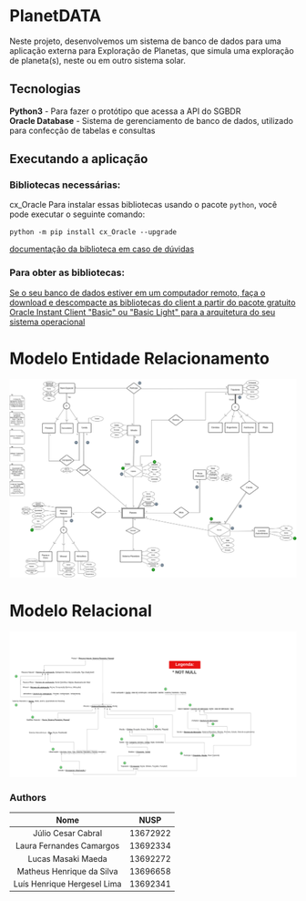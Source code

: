 # PlanetDATA 
Neste projeto, desenvolvemos um sistema de banco de dados para uma aplicação externa para Exploração de Planetas, que simula uma exploração de planeta(s), neste ou em outro sistema solar.


## Tecnologias 
**Python3** - Para fazer o protótipo que acessa a API do SGBDR<br>
**Oracle Database** - Sistema de gerenciamento de banco de dados, utilizado para confecção de tabelas e consultas

## Executando a aplicação
### Bibliotecas necessárias:
cx_Oracle
Para instalar essas bibliotecas usando o pacote `python`, você pode executar o seguinte comando:

```
python -m pip install cx_Oracle --upgrade
```
[documentação da biblioteca em caso de dúvidas](https://cx-oracle.readthedocs.io/en/latest/user_guide/installation.html)

### Para obter as bibliotecas:

[Se o seu banco de dados estiver em um computador remoto, faça o download e descompacte as bibliotecas do client a partir do pacote gratuito Oracle Instant Client "Basic" ou "Basic Light" para a arquitetura do seu sistema operacional](https://www.oracle.com/database/technologies/instant-client.html)

# Modelo Entidade Relacionamento
![MER](assets/MERPlanetDATA.png)

# Modelo Relacional
![RELACIONAL](assets/Relacional.png)

### Authors

|        Nome                         |    NUSP   |       
|:-----------------------------------:|:---------:|
|    Júlio Cesar Cabral               |  13672922 |  
|   Laura Fernandes Camargos          |  13692334 |   
|   Lucas Masaki Maeda                |  13692272 |  
|   Matheus Henrique da Silva         |  13696658 |    
|   Luís Henrique Hergesel Lima       |  13692341 |   

